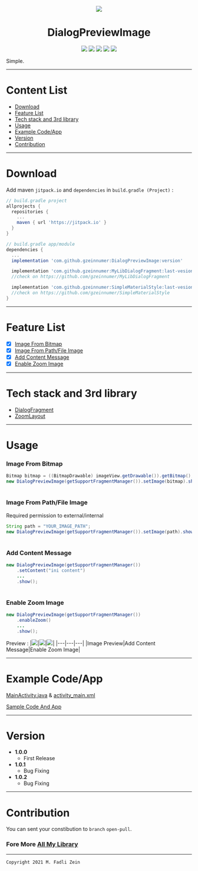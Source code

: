<p align="center">
  <img src="https://wallpapercave.com/wp/wp2046309.jpg"/>
</p>

<h1 align="center">
    DialogPreviewImage
</h1>

<p align="center">
    <a><img src="https://img.shields.io/badge/Version-1.0.2-brightgreen.svg?style=flat"></a>
    <a><img src="https://img.shields.io/badge/ID-gzeinnumer-blue.svg?style=flat"></a>
    <a><img src="https://img.shields.io/badge/Java-Suport-green?logo=java&style=flat"></a>
    <a><img src="https://img.shields.io/badge/kotlin-Suport-green?logo=kotlin&style=flat"></a>
    <a href="https://github.com/gzeinnumer"><img src="https://img.shields.io/github/followers/gzeinnumer?label=follow&style=social"></a>
    <br>
    <p>Simple.</p>
</p>

---
# Content List
* [Download](#download)
* [Feature List](#feature-list)
* [Tech stack and 3rd library](#tech-stack-and-3rd-library)
* [Usage](#usage)
* [Example Code/App](#example-codeapp)
* [Version](#version)
* [Contribution](#contribution)

---
# Download
Add maven `jitpack.io` and `dependencies` in `build.gradle (Project)` :
```gradle
// build.gradle project
allprojects {
  repositories {
    ...
    maven { url 'https://jitpack.io' }
  }
}

// build.gradle app/module
dependencies {
  ...
  implementation 'com.github.gzeinnumer:DialogPreviewImage:version'

  implementation 'com.github.gzeinnumer:MyLibDialogFragment:last-vesion'
  //check on https://github.com/gzeinnumer/MyLibDialogFragment

  implementation 'com.github.gzeinnumer:SimpleMaterialStyle:last-vesion'
  //check on https://github.com/gzeinnumer/SimpleMaterialStyle
}
```

---
# Feature List
- [x] [Image From Bitmap](#image-from-bitmap)
- [x] [Image From Path/File Image](#image-from-pathfile-image)
- [x] [Add Content Message](#add-content-message)
- [x] [Enable Zoom Image](#enable-zoom-image)

---
# Tech stack and 3rd library
- [DialogFragment](https://developer.android.com/reference/android/app/DialogFragment)
- [ZoomLayout](https://github.com/natario1/ZoomLayout)

---
# Usage

### Image From Bitmap
```java
Bitmap bitmap = ((BitmapDrawable) imageView.getDrawable()).getBitmap();
new DialogPreviewImage(getSupportFragmentManager()).setImage(bitmap).show();
```

#
### Image From Path/File Image

Required permission to external/internal
```java
String path = "YOUR_IMAGE_PATH";
new DialogPreviewImage(getSupportFragmentManager()).setImage(path).show();
```

#
### Add Content Message
```java
new DialogPreviewImage(getSupportFragmentManager())
    .setContent("ini content")
    ...
    .show();
```

#
### Enable Zoom Image
```java
new DialogPreviewImage(getSupportFragmentManager())
    .enableZoom()
    ...
    .show();
```

Preview :
|<img src="https://github.com/gzeinnumer/DialogPreviewImage/blob/master/preview/example1.gif"/>|<img src="https://github.com/gzeinnumer/DialogPreviewImage/blob/master/preview/example2.gif"/>|<img src="https://github.com/gzeinnumer/DialogPreviewImage/blob/master/preview/example3.gif"/>|
|---|---|---|
|Image Preview|Add Content Message|Enable Zoom Image|

---
# Example Code/App

[MainActivity.java](https://github.com/gzeinnumer/DialogPreviewImage/blob/master/app/src/main/java/com/gzeinnumer/dialogpreviewimage/MainActivity.java) & [activity_main.xml](https://github.com/gzeinnumer/DialogPreviewImage/blob/master/app/src/main/res/layout/activity_main.xml)

[Sample Code And App](https://github.com/gzeinnumer/DialogPreviewImageExample)

---
# Version
- **1.0.0**
  - First Release
- **1.0.1**
  - Bug Fixing
- **1.0.2**
  - Bug Fixing

---
# Contribution
You can sent your constibution to `branch` `open-pull`.

### Fore More [All My Library](https://github.com/gzeinnumer#my-library-list)

---

```
Copyright 2021 M. Fadli Zein
```
